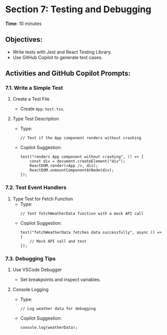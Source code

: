 # Section 7: Testing and Debugging

**Time:** 10 minutes


## Objectives:

*   Write tests with Jest and React Testing Library.
*   Use GitHub Copilot to generate test cases.


## Activities and GitHub Copilot Prompts:


### 7.1. Write a Simple Test

1.  Create a Test File
    *   Create `App.test.tsx`.

2.  Type Test Description
    *   Type:
        ```tsx
        // Test if the App component renders without crashing
        ```
    *   Copilot Suggestion:
        ```tsx
        test("renders App component without crashing", () => {
            const div = document.createElement("div");
            ReactDOM.render(<App />, div);
            ReactDOM.unmountComponentAtNode(div);
        });
        ```


### 7.2. Test Event Handlers

1.  Type Test for Fetch Function
    *   Type:
        ```tsx
        // Test fetchWeatherData function with a mock API call
        ```
    *   Copilot Suggestion:
        ```tsx
        test("fetchWeatherData fetches data successfully", async () => {
            // Mock API call and test
        });
        ```


### 7.3. Debugging Tips

1.  Use VSCode Debugger
    *   Set breakpoints and inspect variables.

2.  Console Logging
    *   Type:
        ```tsx
        // Log weather data for debugging
        ```
    *   Copilot Suggestion:
        ```tsx
        console.log(weatherData);
        ```
